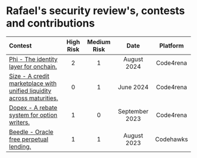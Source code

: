 # Rafael's security review's, contests and contributions

| Contest | High Risk | Medium Risk | Date | Platform |
|:--|:--:|:--:|:--:|:--:|
| [Phi - The identity layer for onchain.](https://code4rena.com/audits/2024-08-phi) | 2 | 1 | August 2024 | Code4rena |
| [Size - A credit marketplace with unified liquidity across maturities.](https://code4rena.com/audits/2024-06-size) | 0 | 1 | June 2024 | Code4rena |
| [Dopex - A rebate system for option writers.](https://code4rena.com/audits/2023-08-dopex) | 1 | 0 | September 2023 | Code4rena |
| [Beedle - Oracle free perpetual lending.](https://codehawks.cyfrin.io/c/2023-07-beedle) | 1 | 1 | August 2023 | Codehawks |
